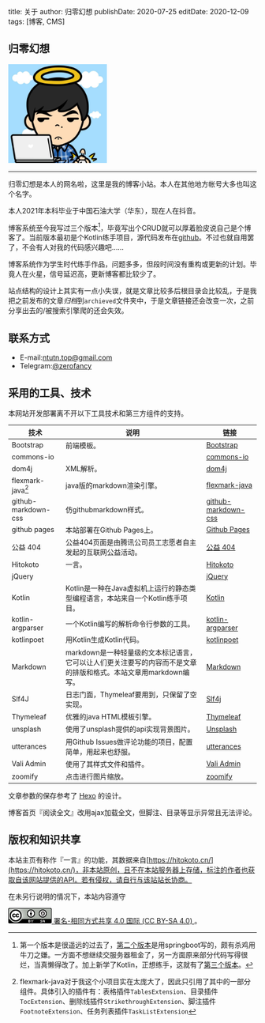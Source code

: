 title: 关于
author: 归零幻想
publishDate: 2020-07-25
editDate: 2020-12-09
tags: [博客, CMS]

<!--config-->

## 归零幻想

<img alt="归零幻想" src="/res/img/avatar.jpg" width="200px">

---

归零幻想是本人的网名啦，这里是我的博客小站。本人在其他地方帐号大多也叫这个名字。

本人2021年本科毕业于中国石油大学（华东），现在人在抖音。

博客系统至今我写过三个版本[^1]，毕竟写出个CRUD就可以厚着脸皮说自己是个博客了。当前版本最初是个Kotlin练手项目，源代码发布在[github](https://github.com/zerofancy/kmdblog)。不过也就自用罢了，不会有人对我的代码感兴趣吧……

博客系统作为学生时代练手作品，问题多多，但段时间没有重构或更新的计划。毕竟人在火星，信号延迟高，更新博客都比较少了。

<!--summary-->

[^1]: 第一个版本是很遥远的过去了，[第二个版本](https://github.com/zerofancy/blogSystem)是用springboot写的，颇有杀鸡用牛刀之嫌。一方面不想继续交服务器租金了，另一方面原来部分代码写得很烂，当真懒得改了。加上新学了Kotlin，正想练手，这就有了[第三个版本](https://github.com/zerofancy/kmdblog)。

站点结构的设计上其实有一点小失误，就是文章比较多后根目录会比较乱，于是我把之前发布的文章*归档*到`archieved`文件夹中，于是文章链接还会改变一次，之前分享出去的/被搜索引擎爬的还会失效。

## 联系方式

- E-mail:[ntutn.top@gmail.com](mailto:ntutn.top@gmail.com)
- Telegram:[@zerofancy](https://t.me/zerofancy)

## 采用的工具、技术

本网站开发部署离不开以下工具技术和第三方组件的支持。

|技术|说明|链接|
|---|---|---|
|Bootstrap|前端模板。|[Bootstrap](https://getbootstrap.com/)|
|commons-io|&nbsp;|[commons-io](https://commons.apache.org/proper/commons-io/)|
|dom4j|XML解析。|[dom4j](https://dom4j.github.io/)|
|flexmark-java[^2]|java版的markdown渲染引擎。|[flexmark-java](https://github.com/vsch/flexmark-java)|
|github-markdown-css|仿githubmarkdown样式。|[github-markdown-css](https://github.com/sindresorhus/github-markdown-css)|
|github pages|本站部署在Github Pages上。|[Github Pages](https://pages.github.com/)|
|公益 404|公益404页面是由腾讯公司员工志愿者自主发起的互联网公益活动。|[公益 404](https://www.qq.com/404/)|
|Hitokoto|一言。|[Hitokoto](https://hitokoto.cn/)|
|jQuery|&nbsp;|[jQuery](https://jquery.com/)|
|Kotlin|Kotlin是一种在Java虚拟机上运行的静态类型编程语言，本站来自一个Kotlin练手项目。|[Kotlin](https://kotlinlang.org/)|
|kotlin-argparser|一个Kotlin编写的解析命令行参数的工具。|[kotlin-argparser](https://github.com/xenomachina/kotlin-argparser)|
|kotlinpoet|用Kotlin生成Kotlin代码。|[kotlinpoet](https://square.github.io/kotlinpoet/)|
|Markdown|markdown是一种轻量级的文本标记语言，它可以让人们更关注要写的内容而不是文章的排版和格式。本站文章用markdown编写。|[Markdown](https://zh.wikipedia.org/wiki/Markdown)|
|Slf4J|日志门面，Thymeleaf要用到，只保留了空实现。|[Slf4j](http://www.slf4j.org/)|
|Thymeleaf|优雅的java HTML模板引擎。|[Thymeleaf](https://www.thymeleaf.org/)|
|unsplash|使用了unsplash提供的api实现背景图片。|[Unsplash](https://unsplash.com/)|
|utterances|用Github Issues做评论功能的项目，配置简单，用起来也舒服。|[utterances](https://utteranc.es/)|
|Vali Admin|使用了其样式文件和插件。|[Vali Admin](https://github.com/pratikborsadiya/vali-admin)|
|zoomify|点击进行图片缩放。|[zoomify](https://github.com/indrimuska/zoomify)|

文章参数的保存参考了 [Hexo](https://hexo.io/zh-cn/) 的设计。

[^2]:flexmark-java对于我这个小项目实在太庞大了，因此只引用了其中的一部分组件。具体引入的插件有：表格插件`TablesExtension`、目录插件`TocExtension`、删除线插件`StrikethroughExtension`、脚注插件`FootnoteExtension`、任务列表插件`TaskListExtension`

博客首页『阅读全文』改用ajax加载全文，但脚注、目录等显示异常且无法评论。

## 版权和知识共享

本站主页有称作『一言』的功能，其数据来自[https://hitokoto.cn/](https://hitokoto.cn/)，非本站原创，且不在本站服务器上存储，标注的作者也获取自该网站提供的API。若有侵权，请自行与该站站长协商。

在未另行说明的情况下，本站内容遵守

<a href="https://creativecommons.org/licenses/by-sa/4.0/deed.zh"><img alt="CC-BY-SA" src="/res/img/cc-by-sa.png">&nbsp;署名-相同方式共享 4.0 国际 (CC BY-SA 4.0) </a>。